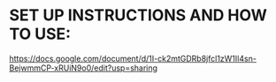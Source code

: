 # SET UP INSTRUCTIONS AND HOW TO USE:
https://docs.google.com/document/d/1I-ck2mtGDRb8jfcl1zW1Il4sn-BejwmmCP-xRUiN9o0/edit?usp=sharing
